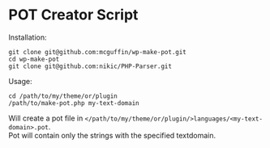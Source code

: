 POT Creator Script
==================

Installation:

    git clone git@github.com:mcguffin/wp-make-pot.git
	cd wp-make-pot
	git clone git@github.com:nikic/PHP-Parser.git

Usage:

    cd /path/to/my/theme/or/plugin
	/path/to/make-pot.php my-text-domain

Will create a pot file in `</path/to/my/theme/or/plugin/>languages/<my-text-domain>.pot`.  
Pot will contain only the strings with the specified textdomain.
